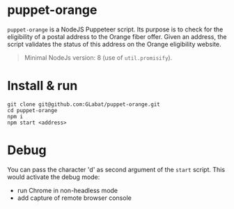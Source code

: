 # puppet-orange

`puppet-orange` is a NodeJS Puppeteer script. Its purpose is to check for the eligibility of a postal address to the Orange fiber offer.
Given an address, the script validates the status of this address on the Orange eligibility website.
> Minimal NodeJs version: 8 (use of `util.promisify`).

# Install & run

```shell
git clone git@github.com:GLabat/puppet-orange.git
cd puppet-orange
npm i
npm start <address>
```

# Debug

You can pass the character 'd' as second argument of the `start` script. This would activate the debug mode:

* run Chrome in non-headless mode
* add capture of remote browser console
